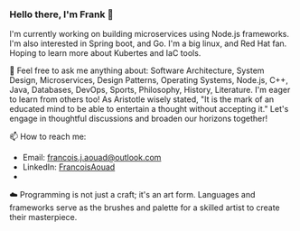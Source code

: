 ### Hello there, I'm Frank 👋

I'm currently working on building microservices using Node.js frameworks. I'm also interested in Spring boot, and Go. I'm a big linux, and Red Hat fan. Hoping to learn more about Kubertes and IaC tools.

💬 Feel free to ask me anything about: Software Architecture, System Design, Microservices, Design Patterns, Operating Systems, Node.js, C++, Java, Databases, DevOps, Sports, Philosophy, History, Literature. I'm eager to learn from others too! As Aristotle wisely stated, "It is the mark of an educated mind to be able to entertain a thought without accepting it." Let's engage in thoughtful discussions and broaden our horizons together!

📫 How to reach me:

* Email: francois.j.aouad@outlook.com
* LinkedIn: [FrancoisAouad](linkedin.com/in/francoisaouad)
* 
☁️ Programming is not just a craft; it's an art form. Languages and frameworks serve as the brushes and palette for a skilled artist to create their masterpiece.
